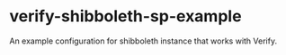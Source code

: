 # verify-shibboleth-sp-example
An example configuration for shibboleth instance that works with Verify.

